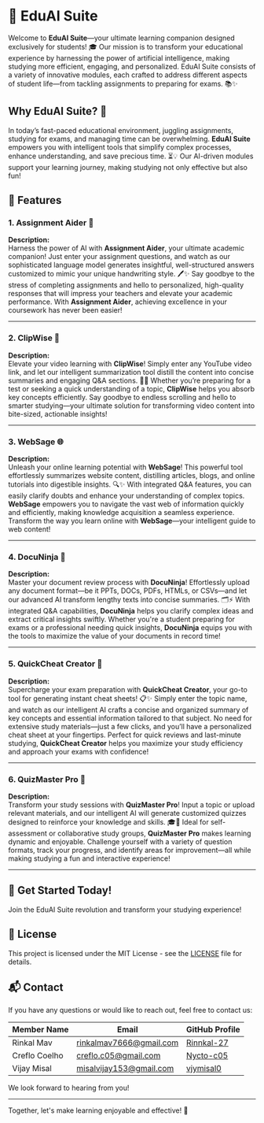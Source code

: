 # 🌟 EduAI Suite

Welcome to **EduAI Suite**—your ultimate learning companion designed exclusively for students! 🎓 Our mission is to transform your educational experience by harnessing the power of artificial intelligence, making studying more efficient, engaging, and personalized. EduAI Suite consists of a variety of innovative modules, each crafted to address different aspects of student life—from tackling assignments to preparing for exams. 📚✨

## Why EduAI Suite? 🤔

In today’s fast-paced educational environment, juggling assignments, studying for exams, and managing time can be overwhelming. **EduAI Suite** empowers you with intelligent tools that simplify complex processes, enhance understanding, and save precious time. ⏳💡 Our AI-driven modules support your learning journey, making studying not only effective but also fun! 

## 🚀 Features

### 1. Assignment Aider 📝
**Description:**  
Harness the power of AI with **Assignment Aider**, your ultimate academic companion! Just enter your assignment questions, and watch as our sophisticated language model generates insightful, well-structured answers customized to mimic your unique handwriting style. 🖊️✨ Say goodbye to the stress of completing assignments and hello to personalized, high-quality responses that will impress your teachers and elevate your academic performance. With **Assignment Aider**, achieving excellence in your coursework has never been easier!

---

### 2. ClipWise 🎥
**Description:**  
Elevate your video learning with **ClipWise**! Simply enter any YouTube video link, and let our intelligent summarization tool distill the content into concise summaries and engaging Q&A sections. 📖💬 Whether you’re preparing for a test or seeking a quick understanding of a topic, **ClipWise** helps you absorb key concepts efficiently. Say goodbye to endless scrolling and hello to smarter studying—your ultimate solution for transforming video content into bite-sized, actionable insights!

---

### 3. WebSage 🌐
**Description:**  
Unleash your online learning potential with **WebSage**! This powerful tool effortlessly summarizes website content, distilling articles, blogs, and online tutorials into digestible insights. 🔍✨ With integrated Q&A features, you can easily clarify doubts and enhance your understanding of complex topics. **WebSage** empowers you to navigate the vast web of information quickly and efficiently, making knowledge acquisition a seamless experience. Transform the way you learn online with **WebSage**—your intelligent guide to web content!

---

### 4. DocuNinja 📄
**Description:**  
Master your document review process with **DocuNinja**! Effortlessly upload any document format—be it PPTs, DOCs, PDFs, HTMLs, or CSVs—and let our advanced AI transform lengthy texts into concise summaries. 🗂️⚡ With integrated Q&A capabilities, **DocuNinja** helps you clarify complex ideas and extract critical insights swiftly. Whether you're a student preparing for exams or a professional needing quick insights, **DocuNinja** equips you with the tools to maximize the value of your documents in record time!

---

### 5. QuickCheat Creator 🥇
**Description:**  
Supercharge your exam preparation with **QuickCheat Creator**, your go-to tool for generating instant cheat sheets! 📋✨ Simply enter the topic name, and watch as our intelligent AI crafts a concise and organized summary of key concepts and essential information tailored to that subject. No need for extensive study materials—just a few clicks, and you’ll have a personalized cheat sheet at your fingertips. Perfect for quick reviews and last-minute studying, **QuickCheat Creator** helps you maximize your study efficiency and approach your exams with confidence!

---

### 6. QuizMaster Pro 🎉
**Description:**  
Transform your study sessions with **QuizMaster Pro**! Input a topic or upload relevant materials, and our intelligent AI will generate customized quizzes designed to reinforce your knowledge and skills. 🎓💪 Ideal for self-assessment or collaborative study groups, **QuizMaster Pro** makes learning dynamic and enjoyable. Challenge yourself with a variety of question formats, track your progress, and identify areas for improvement—all while making studying a fun and interactive experience!

---

## 🎉 Get Started Today!

Join the EduAI Suite revolution and transform your studying experience! 


## 📄 License

This project is licensed under the MIT License - see the [LICENSE](LICENSE) file for details.

## 📬 Contact

If you have any questions or would like to reach out, feel free to contact us:

| Member Name   | Email                 | GitHub Profile                      |
|---------------|-----------------------|-------------------------------------|
| Rinkal Mav      | rinkalmav7666@gmail.com | [Rinnkal-27](https://github.com/Rinkal-27) |
| Creflo Coelho    | creflo.c05@gmail.com| [Nycto-c05](https://github.com/Nycto-c05) |
| Vijay Misal  | misalvijay153@gmail.com | [vjymisal0](https://github.com/vjymisal0) |

We look forward to hearing from you!

---

Together, let's make learning enjoyable and effective! 🌟